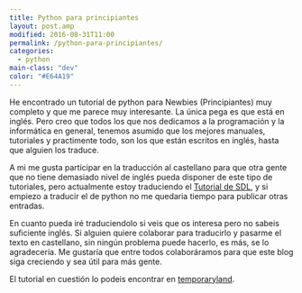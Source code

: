 ```yaml
---
title: Python para principiantes
layout: post.amp
modified: 2016-08-31T11:00
permalink: /python-para-principiantes/
categories:
  - python
main-class: "dev"
color: "#E64A19"
---
```

He encontrado un tutorial de python para Newbies (Principiantes) muy completo y que me parece muy interesante. La única pega es que está en inglés. Pero creo que todos los que nos dedicamos a la programación y la informática en general, tenemos asumido que los mejores manuales, tutoriales y practimente todo, son los que están escritos en inglés, hasta que alguien los traduce.

<!--ad-->

A mi me gusta participar en la traducción al castellano para que otra gente que no tiene demasiado nivel de inglés pueda disponer de este tipo de tutoriales, pero actualmente estoy traduciendo el [Tutorial de SDL][1], y si empiezo a traducir el de python no me quedaria tiempo para publicar otras entradas.

En cuanto pueda iré traduciendolo si veis que os interesa pero no sabeis suficiente inglés. Si alguien quiere colaborar para traducirlo y pasarme el texto en castellano, sin ningún problema puede hacerlo, es más, se lo agradecería. Me gustaría que entre todos colaboráramos para que este blog siga creciendo y sea útil para más gente.

El tutorial en cuestión lo podeis encontrar en <a target="_blank" href="http://temporaryland.wordpress.com/2011/01/26/python-for-newbies/">temporaryland</a>.

 [1]: https://elbauldelprogramador.com/categorias/#juegos


